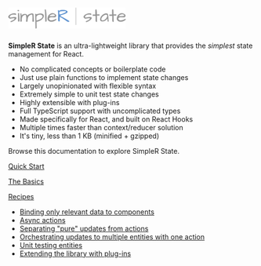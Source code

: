 # <img src="assets/simpler-state-logo.png" alt="SimpleR State" width="240" />

__SimpleR State__ is an ultra-lightweight library that provides the _simplest_ state management for React.

- No complicated concepts or boilerplate code
- Just use plain functions to implement state changes
- Largely unopinionated with flexible syntax
- Extremely simple to unit test state changes
- Highly extensible with plug-ins
- Full TypeScript support with uncomplicated types
- Made specifically for React, and built on React Hooks 
- Multiple times faster than context/reducer solution
- It's tiny, less than 1 KB (minified + gzipped)

Browse this documentation to explore SimpleR State.

[Quick Start](quick-start.html)

[The Basics](basics.html)

[Recipes](recipes.html)
- [Binding only relevant data to components](recipe-transforms.html)
- [Async actions](recipe-async.html)
- [Separating "pure" updates from actions](recipe-pure.html)
- [Orchestrating updates to multiple entities with one action](recipe-orchestrators.html)
- [Unit testing entities](recipe-testing.html)
- [Extending the library with plug-ins](recipe-plugins.html)
